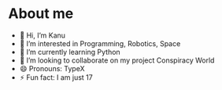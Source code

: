 # About me
- 👋 Hi, I’m Kanu
- 👀 I’m interested in Programming, Robotics, Space
- 🌱 I’m currently learning Python
- 💞️ I’m looking to collaborate on my project Conspiracy World
- 😄 Pronouns: TypeX
- ⚡ Fun fact: I am just 17

<!---
KanujanKing777/KanujanKing777 is a ✨ special ✨ repository because its `README.md` (this file) appears on your GitHub profile.
You can click the Preview link to take a look at your changes.
--->
